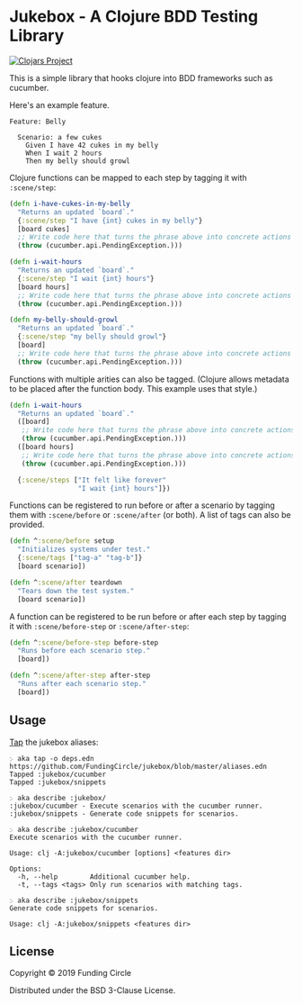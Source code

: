 # Jukebox - A Clojure BDD Testing Library

[![Clojars Project](https://img.shields.io/clojars/v/fundingcircle/jukebox.svg)](https://clojars.org/fundingcircle/jukebox)

This is a simple library that hooks clojure into BDD frameworks such
as cucumber.

Here's an example feature.
```
Feature: Belly

  Scenario: a few cukes
    Given I have 42 cukes in my belly
    When I wait 2 hours
    Then my belly should growl
```

Clojure functions can be mapped to each step by tagging it with `:scene/step`:
```clojure
(defn i-have-cukes-in-my-belly
  "Returns an updated `board`."
  {:scene/step "I have {int} cukes in my belly"}
  [board cukes]
  ;; Write code here that turns the phrase above into concrete actions
  (throw (cucumber.api.PendingException.)))

(defn i-wait-hours
  "Returns an updated `board`."
  {:scene/step "I wait {int} hours"}
  [board hours]
  ;; Write code here that turns the phrase above into concrete actions
  (throw (cucumber.api.PendingException.)))

(defn my-belly-should-growl
  "Returns an updated `board`."
  {:scene/step "my belly should growl"}
  [board]
  ;; Write code here that turns the phrase above into concrete actions
  (throw (cucumber.api.PendingException.)))
```

Functions with multiple arities can also be tagged. (Clojure allows metadata to be placed after the function body. This example uses that style.)
```clojure
(defn i-wait-hours
  "Returns an updated `board`."
  ([board]
   ;; Write code here that turns the phrase above into concrete actions
   (throw (cucumber.api.PendingException.)))
  ([board hours]
   ;; Write code here that turns the phrase above into concrete actions
   (throw (cucumber.api.PendingException.)))

  {:scene/steps ["It felt like forever"
                 "I wait {int} hours"]})
```

Functions can be registered to run before or after a scenario by
tagging them with `:scene/before` or `:scene/after` (or both).
A list of tags can also be provided.
```clojure
(defn ^:scene/before setup
  "Initializes systems under test."
  {:scene/tags ["tag-a" "tag-b"]}
  [board scenario])

(defn ^:scene/after teardown
  "Tears down the test system."
  [board scenario])
```

A function can be registered to be run before or after each step by
tagging it with `:scene/before-step` or `:scene/after-step`:
```clojure
(defn ^:scene/before-step before-step
  "Runs before each scenario step."
  [board])

(defn ^:scene/after-step after-step
  "Runs after each scenario step."
  [board])
```

## Usage

[Tap](https://github.com/matthias-margush/aka) the jukebox aliases:

``` shell
჻ aka tap -o deps.edn https://github.com/FundingCircle/jukebox/blob/master/aliases.edn
Tapped :jukebox/cucumber
Tapped :jukebox/snippets

჻ aka describe :jukebox/
:jukebox/cucumber - Execute scenarios with the cucumber runner.
:jukebox/snippets - Generate code snippets for scenarios.

჻ aka describe :jukebox/cucumber
Execute scenarios with the cucumber runner.

Usage: clj -A:jukebox/cucumber [options] <features dir>

Options:
  -h, --help        Additional cucumber help.
  -t, --tags <tags> Only run scenarios with matching tags.

჻ aka describe :jukebox/snippets
Generate code snippets for scenarios.

Usage: clj -A:jukebox/snippets <features dir>
```

## License

Copyright © 2019 Funding Circle

Distributed under the BSD 3-Clause License.
